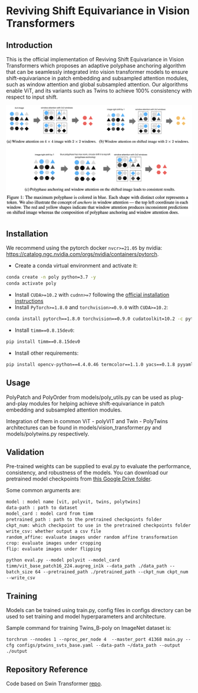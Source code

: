 # Reviving Shift Equivariance in Vision Transformers
<!-- The latest version of this repo can be found at  -->

<!-- Updated Swin transformer (with polyphase implementations) is in models/swin_transformer_poly.py. -->

## Introduction

This is the official implementation of Reviving Shift Equivariance in Vision Transformers which proposes an adaptive polyphase anchoring algorithm that can be seamlessly integrated into vision transformer models to ensure shift-equivariance in patch embedding and subsampled attention modules, such as window attention and global subsampled attention. Our algorithms enable ViT, and its variants such as Twins to achieve 100% consistency with respect to input shift.

<!-- include image local path imgs/PolyModels.png -->

<img src="imgs/PolyModels.png" width="800" />  


## Installation
We recommend using the pytorch docker `nvcr>=21.05` by
nvidia: https://catalog.ngc.nvidia.com/orgs/nvidia/containers/pytorch.


- Create a conda virtual environment and activate it:

```bash
conda create -n poly python=3.7 -y
conda activate poly
```

- Install `CUDA>=10.2` with `cudnn>=7` following
  the [official installation instructions](https://docs.nvidia.com/cuda/cuda-installation-guide-linux/index.html)
- Install `PyTorch>=1.8.0` and `torchvision>=0.9.0` with `CUDA>=10.2`:

```bash
conda install pytorch==1.8.0 torchvision==0.9.0 cudatoolkit=10.2 -c pytorch
```

- Install `timm==0.8.15dev0`:

```bash
pip install timm==0.8.15dev0
```

- Install other requirements:

```bash
pip install opencv-python==4.4.0.46 termcolor==1.1.0 yacs==0.1.8 pyyaml scipy
```


## Usage

PolyPatch and PolyOrder from models/poly_utils.py can be used as plug-and-play  modules for helping achieve shift-equivariance in patch embedding and subsampled attention modules. 

Integration of them in common ViT - polyVIT and Twin - PolyTwins architectures can be found in models/vision_transformer.py and models/polytwins.py respectively.

## Validation

Pre-trained weights can be supplied to eval.py to evaluate the performance, consistency, and robustness of the models. You can download our pretrained model checkpoints from [this Google Drive folder]( https://drive.google.com/drive/folders/193u1uxb-pWS-JeeqbG1T0MZDVXSVVqfp?usp=share_link).

Some common arguments are:

```
model : model name [vit, polyvit, twins, polytwins]
data-path : path to dataset
model_card : model card from timm 
pretrained_path : path to the pretrained checkpoints folder 
ckpt_num: which checkpoint to use in the pretrained checkpoints folder 
write_csv: whether output a csv file
random_affine: evaluate images under random affine transformation 
crop: evaluate images under cropping
flip: evaluate images under flipping
```

```
python eval.py --model polyvit --model_card timm/vit_base_patch16_224.augreg_in1k --data_path ./data_path --batch_size 64 --pretrained_path ./pretrained_path --ckpt_num ckpt_num --write_csv 
```

## Training
Models can be trained using train.py, config files in configs directory can be used to set training and model hyperparameters and architecture.

Sample command for training Twins_B-poly on ImageNet dataset is:

```
torchrun --nnodes 1 --nproc_per_node 4  --master_port 41368 main.py --cfg configs/ptwins_svts_base.yaml --data-path ~/data_path --output ./output

```
<!-- 
Sample command for training ViT_S/16-poly on ImageNet dataset is:

```
torchrun --nnodes 1 --nproc_per_node 4  --master_port 41368 main.py --cfg configs/pvit_small.yaml --data-path ~/data_path --output ./output

```
 -->
 
 ## Repository Reference 
 Code based on Swin Transformer [repo](https://github.com/microsoft/Swin-Transformer). 

